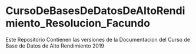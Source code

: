 # CursoDeBasesDeDatosDeAltoRendimiento_Resolucion_Facundo
Este Repositorio Contienen las versiones de la Documentacion del Curso de Base de Datos de Alto Rendimiento 2019
